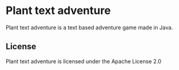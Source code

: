  # Plant text adventure
Plant text adventure is a text based adventure game made in Java.

 ## License
Plant text adventure is licensed under the Apache License 2.0
